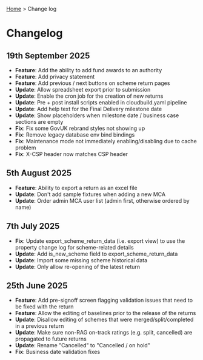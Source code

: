 [Home](../README.md) > Change log

# Changelog

## 19th September 2025

- **Feature**: Add the ability to add fund awards to an authority
- **Feature**: Add privacy statement
- **Feature**: Add previous / next buttons on scheme return pages
- **Update**: Allow spreadsheet export prior to submission
- **Update**: Enable the cron job for the creation of new returns
- **Update**: Pre + post install scripts enabled in cloudbuild.yaml pipeline
- **Update**: Add help text for the Final Delivery milestone date
- **Update**: Show placeholders when milestone date / business case sections are empty
- **Fix**: Fix some GovUK rebrand styles not showing up 
- **Fix**: Remove legacy database env bind bindings
- **Fix**: Maintenance mode not immediately enabling/disabling due to cache problem
- **Fix**: X-CSP header now matches CSP header

## 5th August 2025

- **Feature**: Ability to export a return as an excel file
- **Update**: Don't add sample fixtures when adding a new MCA
- **Update**: Order admin MCA user list (admin first, otherwise ordered by name)

## 7th July 2025

- **Fix**: Update export_scheme_return_data (i.e. export view) to use the property change log for scheme-related details
- **Update**: Add is_new_scheme field to export_scheme_return_data
- **Update**: Import some missing scheme historical data
- **Update**: Only allow re-opening of the latest return

## 25th June 2025

- **Feature**: Add pre-signoff screen flagging validation issues that need to be fixed with the return
- **Feature**: Allow the editing of baselines prior to the release of the returns
- **Update**: Disallow editing of schemes that were merged/split/completed in a previous return
- **Update**: Make sure non-RAG on-track ratings (e.g. split, cancelled) are propagated to future returns
- **Update**: Rename "Cancelled" to "Cancelled / on hold"
- **Fix**: Business date validation fixes
